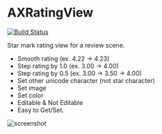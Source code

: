 AXRatingView
============

[![Build Status](https://travis-ci.org/akiroom/AXRatingView.png?branch=master)](https://travis-ci.org/akiroom/AXRatingView)

Star mark rating view for a review scene.
- Smooth rating (ex. 4.22 -> 4.23)
- Step rating by 1.0 (ex. 3.00 -> 4.00)
- Step rating by 0.5 (ex. 3.00 -> 3.50 -> 4.00)
- Set other unicode character (not star character)
- Set image
- Set color
- Editable & Not Editable
- Easy to Get/Set.

![screenshot](https://raw.github.com/akiroom/AXRatingView/master/AXRatingViewDemo/Screenshot.png)
